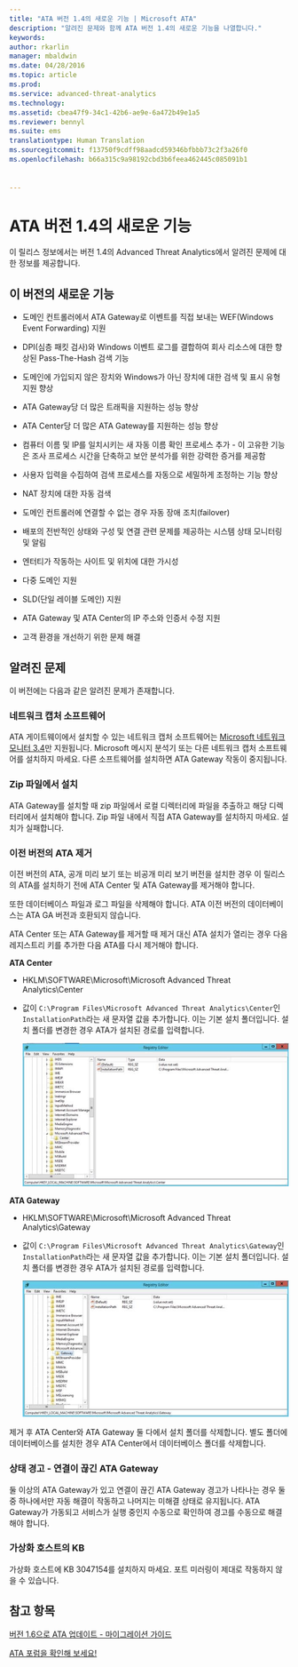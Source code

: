 ```yaml
---
title: "ATA 버전 1.4의 새로운 기능 | Microsoft ATA"
description: "알려진 문제와 함께 ATA 버전 1.4의 새로운 기능을 나열합니다."
keywords: 
author: rkarlin
manager: mbaldwin
ms.date: 04/28/2016
ms.topic: article
ms.prod: 
ms.service: advanced-threat-analytics
ms.technology: 
ms.assetid: cbea47f9-34c1-42b6-ae9e-6a472b49e1a5
ms.reviewer: bennyl
ms.suite: ems
translationtype: Human Translation
ms.sourcegitcommit: f13750f9cdff98aadcd59346bfbbb73c2f3a26f0
ms.openlocfilehash: b66a315c9a98192cbd3b6feea462445c085091b1


---
```


# ATA 버전 1.4의 새로운 기능
이 릴리스 정보에서는 버전 1.4의 Advanced Threat Analytics에서 알려진 문제에 대한 정보를 제공합니다.

## 이 버전의 새로운 기능

-   도메인 컨트롤러에서 ATA Gateway로 이벤트를 직접 보내는 WEF(Windows Event Forwarding) 지원

-   DPI(심층 패킷 검사)와 Windows 이벤트 로그를 결합하여 회사 리소스에 대한 향상된 Pass-The-Hash 검색 기능

-   도메인에 가입되지 않은 장치와 Windows가 아닌 장치에 대한 검색 및 표시 유형 지원 향상

-   ATA Gateway당 더 많은 트래픽을 지원하는 성능 향상

-   ATA Center당 더 많은 ATA Gateway를 지원하는 성능 향상

-   컴퓨터 이름 및 IP를 일치시키는 새 자동 이름 확인 프로세스 추가 - 이 고유한 기능은 조사 프로세스 시간을 단축하고 보안 분석가를 위한 강력한 증거를 제공함

-   사용자 입력을 수집하여 검색 프로세스를 자동으로 세밀하게 조정하는 기능 향상

-   NAT 장치에 대한 자동 검색

-   도메인 컨트롤러에 연결할 수 없는 경우 자동 장애 조치(failover)

-   배포의 전반적인 상태와 구성 및 연결 관련 문제를 제공하는 시스템 상태 모니터링 및 알림

-   엔터티가 작동하는 사이트 및 위치에 대한 가시성

-   다중 도메인 지원

-   SLD(단일 레이블 도메인) 지원

-   ATA Gateway 및 ATA Center의 IP 주소와 인증서 수정 지원

-   고객 환경을 개선하기 위한 문제 해결

## 알려진 문제
이 버전에는 다음과 같은 알려진 문제가 존재합니다.

### 네트워크 캡처 소프트웨어
ATA 게이트웨이에서 설치할 수 있는 네트워크 캡처 소프트웨어는 [Microsoft 네트워크 모니터 3.4](http://www.microsoft.com/download/details.aspx?id=4865)만 지원됩니다. Microsoft 메시지 분석기 또는 다른 네트워크 캡처 소프트웨어를 설치하지 마세요. 다른 소프트웨어를 설치하면 ATA Gateway 작동이 중지됩니다.

### Zip 파일에서 설치
ATA Gateway를 설치할 때 zip 파일에서 로컬 디렉터리에 파일을 추출하고 해당 디렉터리에서 설치해야 합니다. Zip 파일 내에서 직접 ATA Gateway를 설치하지 마세요. 설치가 실패합니다.

### 이전 버전의 ATA 제거
이전 버전의 ATA, 공개 미리 보기 또는 비공개 미리 보기 버전을 설치한 경우 이 릴리스의 ATA를 설치하기 전에 ATA Center 및 ATA Gateway를 제거해야 합니다.

또한 데이터베이스 파일과 로그 파일을 삭제해야 합니다. ATA 이전 버전의 데이터베이스는 ATA GA 버전과 호환되지 않습니다.

ATA Center 또는 ATA Gateway를 제거할 때 제거 대신 ATA 설치가 열리는 경우 다음 레지스트리 키를 추가한 다음 ATA를 다시 제거해야 합니다.

**ATA Center**

-   HKLM\SOFTWARE\Microsoft\Microsoft Advanced Threat Analytics\Center

-   값이 `C:\Program Files\Microsoft Advanced Threat Analytics\Center`인 `InstallationPath`라는 새 문자열 값을 추가합니다. 이는 기본 설치 폴더입니다. 설치 폴더를 변경한 경우 ATA가 설치된 경로를 입력합니다.

    ![ATA Center 설치 경로에 대한 레지스트리 편집기](media/ATA-uninstall-center-bug.jpg)

**ATA Gateway**

-   HKLM\SOFTWARE\Microsoft\Microsoft Advanced Threat Analytics\Gateway

-   값이 `C:\Program Files\Microsoft Advanced Threat Analytics\Gateway`인 `InstallationPath`라는 새 문자열 값을 추가합니다. 이는 기본 설치 폴더입니다.  설치 폴더를 변경한 경우 ATA가 설치된 경로를 입력합니다.

    ![ATA Gateway 설치 경로에 대한 레지스트리 편집기](media/ATA-GW-uninstall-bug.jpg)

제거 후 ATA Center와 ATA Gateway 둘 다에서 설치 폴더를 삭제합니다.  별도 폴더에 데이터베이스를 설치한 경우 ATA Center에서 데이터베이스 폴더를 삭제합니다.

### 상태 경고 - 연결이 끊긴 ATA Gateway
둘 이상의 ATA Gateway가 있고 연결이 끊긴 ATA Gateway 경고가 나타나는 경우 둘 중 하나에서만 자동 해결이 작동하고 나머지는 미해결 상태로 유지됩니다. ATA Gateway가 가동되고 서비스가 실행 중인지 수동으로 확인하여 경고를 수동으로 해결해야 합니다.

### 가상화 호스트의 KB
가상화 호스트에 KB 3047154를 설치하지 마세요. 포트 미러링이 제대로 작동하지 않을 수 있습니다.

## 참고 항목

[버전 1.6으로 ATA 업데이트 - 마이그레이션 가이드](ata-update-1.6-migration-guide.md)

[ATA 포럼을 확인해 보세요!](https://social.technet.microsoft.com/Forums/security/home?forum=mata)


<!--HONumber=Jul16_HO4-->


